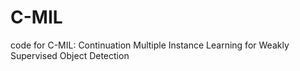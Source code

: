 # C-MIL
code for C-MIL: Continuation Multiple Instance Learning for Weakly  Supervised Object Detection
